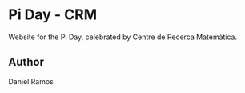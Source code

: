 # Pi Day - CRM

Website for the Pi Day, celebrated by Centre de Recerca Matemàtica.

## Author

Daniel Ramos
